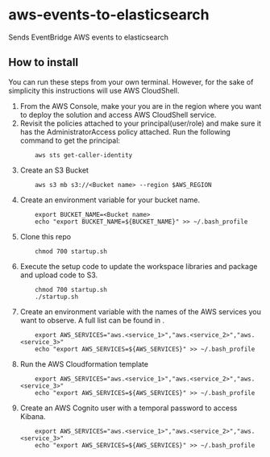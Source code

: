 # aws-events-to-elasticsearch
Sends EventBridge AWS events to elasticsearch

## How to install

You can run these steps from your own terminal. However, for the sake of simplicity this instructions will use AWS CloudShell. 

1. From the AWS Console, make your you are in the region where you want to deploy the solution and access AWS CloudShell service.   
2. Revisit the policies attached to your principal(user/role) and make sure it has the AdministratorAccess policy attached. Run the following command to get the principal:
    ```
        aws sts get-caller-identity
    ```
3. Create an S3 Bucket
    ```
        aws s3 mb s3://<Bucket name> --region $AWS_REGION
    ```
4. Create an environment variable for your bucket name. 
    ```
        export BUCKET_NAME=<Bucket name>
        echo "export BUCKET_NAME=${BUCKET_NAME}" >> ~/.bash_profile
    ```
5. Clone this repo
    ```
        chmod 700 startup.sh
    ```
6. Execute the setup code to update the workspace libraries and package and upload code to S3.
    ```
        chmod 700 startup.sh
        ./startup.sh
    ```
7. Create an environment variable with the names of the AWS services you want to observe. A full list can be found in .
    ```
        export AWS_SERVICES="aws.<service_1>","aws.<service_2>","aws.<service_3>"
        echo "export AWS_SERVICES=${AWS_SERVICES}" >> ~/.bash_profile
    ```
8. Run the AWS Cloudformation template
    ```
        export AWS_SERVICES="aws.<service_1>","aws.<service_2>","aws.<service_3>"
        echo "export AWS_SERVICES=${AWS_SERVICES}" >> ~/.bash_profile
    ```
9. Create an AWS Cognito user with a temporal password to access Kibana. 
    ```
        export AWS_SERVICES="aws.<service_1>","aws.<service_2>","aws.<service_3>"
        echo "export AWS_SERVICES=${AWS_SERVICES}" >> ~/.bash_profile
    ```